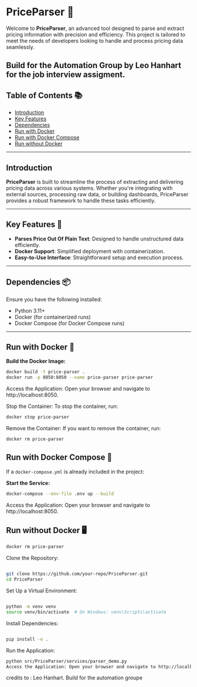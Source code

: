 # PriceParser 🚀

Welcome to **PriceParser**, an advanced tool designed to parse and extract pricing information with precision and efficiency. This project is tailored to meet the needs of developers looking to handle and process pricing data seamlessly.

Build for the Automation Group by Leo Hanhart for the job interview assigment.
---

## Table of Contents 📚


- [Introduction](#introduction)
- [Key Features](#key-features)
- [Dependencies](#dependencies)
- [Run with Docker](#run-with-docker-)
- [Run with Docker Compose](#run-with-docker-compose-)
- [Run without Docker](#run-without-docker-)

---


## Introduction

**PriceParser** is built to streamline the process of extracting and delivering pricing data across various systems. Whether you're integrating with external sources, processing raw data, or building dashboards, PriceParser provides a robust framework to handle these tasks efficiently.

---

## Key Features 🌟

- **Parses Price Out Of Plain Text**: Designed to handle unstructured data efficiently.
- **Docker Support**: Simplified deployment with containerization.
- **Easy-to-Use Interface**: Straightforward setup and execution process.

---

## Dependencies 📦

Ensure you have the following installed:

- Python 3.11+
- Docker (for containerized runs)
- Docker Compose (for Docker Compose runs)

---

## Run with Docker 🐳

**Build the Docker Image:**
```bash
docker build -t price-parser .
docker run -p 8050:8050 --name price-parser price-parser
```
Access the Application: Open your browser and navigate to http://localhost:8050.

Stop the Container: To stop the container, run:

```bash
docker stop price-parser
```

Remove the Container: If you want to remove the container, run:

```bash
docker rm price-parser
```

## Run with Docker Compose 🐳

If a `docker-compose.yml` is already included in the project:

**Start the Service:**
```bash
docker-compose --env-file .env up --build
```
Access the Application: Open your browser and navigate to http://localhost:8050.


## Run without Docker 🖥️
```bash
docker rm price-parser
```
Clone the Repository:

```bash

git clone https://github.com/your-repo/PriceParser.git
cd PriceParser
```
Set Up a Virtual Environment:

```bash

python -m venv venv
source venv/bin/activate  # On Windows: venv\Scripts\activate
```
Install Dependencies:

```bash

pip install -e .
```
Run the Application:

```bash
python src/PriceParser/services/parser_demo.py
Access the Application: Open your browser and navigate to http://localhost:8050.
```

credits to : Leo Hanhart.
Build for the automation groupe
